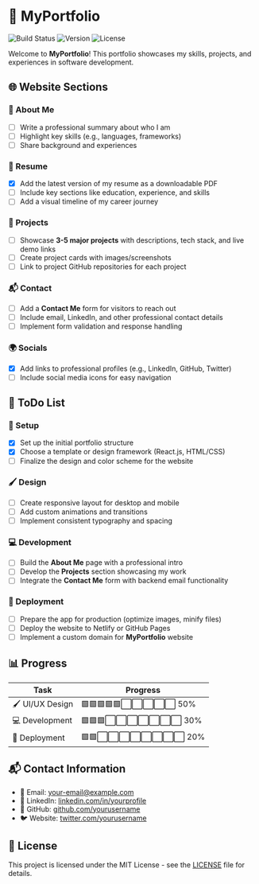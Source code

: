 # 🌟 MyPortfolio

![Build Status](https://img.shields.io/badge/build-passing-brightgreen)
![Version](https://img.shields.io/badge/version-1.0.0-blue)
![License](https://img.shields.io/badge/license-MIT-green)

Welcome to **MyPortfolio**! This portfolio showcases my skills, projects, and experiences in software development.

## 🌐 Website Sections

### 📝 About Me
- [ ] Write a professional summary about who I am
- [ ] Highlight key skills (e.g., languages, frameworks)
- [ ] Share background and experiences

### 📄 Resume
- [x] Add the latest version of my resume as a downloadable PDF
- [ ] Include key sections like education, experience, and skills
- [ ] Add a visual timeline of my career journey

### 💼 Projects
- [ ] Showcase **3-5 major projects** with descriptions, tech stack, and live demo links
- [ ] Create project cards with images/screenshots
- [ ] Link to project GitHub repositories for each project

### 📬 Contact
- [ ] Add a **Contact Me** form for visitors to reach out
- [ ] Include email, LinkedIn, and other professional contact details
- [ ] Implement form validation and response handling

### 🌍 Socials
- [x] Add links to professional profiles (e.g., LinkedIn, GitHub, Twitter)
- [ ] Include social media icons for easy navigation

## 🔨 ToDo List

### 🔧 Setup
- [x] Set up the initial portfolio structure
- [x] Choose a template or design framework (React.js, HTML/CSS)
- [ ] Finalize the design and color scheme for the website

### 🖌️ Design
- [ ] Create responsive layout for desktop and mobile
- [ ] Add custom animations and transitions
- [ ] Implement consistent typography and spacing

### 💻 Development
- [ ] Build the **About Me** page with a professional intro
- [ ] Develop the **Projects** section showcasing my work
- [ ] Integrate the **Contact Me** form with backend email functionality

### 🚀 Deployment
- [ ] Prepare the app for production (optimize images, minify files)
- [ ] Deploy the website to Netlify or GitHub Pages
- [ ] Implement a custom domain for **MyPortfolio** website

## 📊 Progress

| Task              | Progress  |
| ----------------- | --------- |
| 🖌️ UI/UX Design    | 🟩🟩🟩🟩🟩⬜⬜⬜⬜⬜ 50% |
| 💻 Development     | 🟩🟩🟩⬜⬜⬜⬜⬜⬜⬜ 30% |
| 🚀 Deployment      | 🟩🟩⬜⬜⬜⬜⬜⬜⬜⬜ 20% |

## 📬 Contact Information

- 📧 Email: [your-email@example.com](mailto:sassanghazi@gmail.com)
- 💼 LinkedIn: [linkedin.com/in/yourprofile](https://www.linkedin.com/in/sassan-ghazi-7083002a9/)
- 🐙 GitHub: [github.com/yourusername](https://github.com/sassanghz)
- 🐦 Website: [twitter.com/yourusername](https://digitalghazi.tech/)

## 🎨 License

This project is licensed under the MIT License - see the [LICENSE](LICENSE) file for details.
